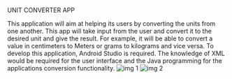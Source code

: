 UNIT CONVERTER APP

This application will aim at helping its users by converting the units from one another. This app will take input from the user and convert it to the desired unit and give the result. For example, it will be able to convert a value in centimeters to Meters or grams to kilograms and vice versa. To develop this application, Android Studio is required. The knowledge of XML would be required for the user interface and the Java programming for the applications conversion functionality.
![img 1](https://github.com/user-attachments/assets/22581a58-12a1-4152-a22f-545d4c13c1b3) ![img 2](https://github.com/user-attachments/assets/79cab6d5-50b8-464b-9029-dce94f9ba563)


